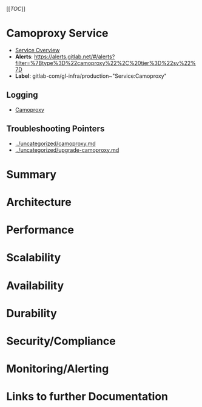 <!-- MARKER: do not edit this section directly. Edit services/service-catalog.yml then run scripts/generate-docs -->
[[_TOC_]]

#  Camoproxy Service
* [Service Overview](https://dashboards.gitlab.net/d/camoproxy-main/camoproxy-overview)
* **Alerts**: https://alerts.gitlab.net/#/alerts?filter=%7Btype%3D%22camoproxy%22%2C%20tier%3D%22sv%22%7D
* **Label**: gitlab-com/gl-infra/production~"Service:Camoproxy"

## Logging

* [Camoproxy](https://log.gprd.gitlab.net/goto/f86d35a17e46e0de9d8454b3a5d4387f)

## Troubleshooting Pointers

* [../uncategorized/camoproxy.md](../uncategorized/camoproxy.md)
* [../uncategorized/upgrade-camoproxy.md](../uncategorized/upgrade-camoproxy.md)
<!-- END_MARKER -->

# Summary

# Architecture

# Performance

# Scalability

# Availability

# Durability

# Security/Compliance

# Monitoring/Alerting

# Links to further Documentation
